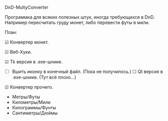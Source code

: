 DnD-MultyConverter


Программка для всяких полезных штук, иногда требующихся в DnD. Например пересчитать груду монет, либо перевести футы в мили.


План:

☑ Конвертер монет.

☑ Веб-Хуки.

☑ Tk версия в .exe-шнике.
  - ☐ Вшить иконку в конечный файл. (Пока не получилось.)
☐ Qt версия в .exe-шнике. (Тут всё плохо...)

☑ Конвертер прочего.

   - Метры/Футы
   - Километры/Мили
   - Килограммы/Фунты
   - Сантиметры/Дюймы

